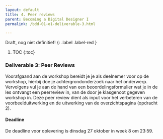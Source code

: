 ```yaml
---
layout: default
title: 4. Peer reviews
parent: Becoming a Digital Designer I
permalink: /bdd-01-o1-deliverable-3.html

---
```

Draft, nog niet definitief!
{: .label .label-red }


1. TOC
{:toc}

### Deliverable 3: Peer Reviews
Voorafgaand aan de workshop bereidt je je als deelnemer voor op de workshop, hierbij doe je achtergrondonderzoek naar het onderwerp. Vervolgens vul je aan de hand van een beoordelingsformulier wat je in de les ontvangt een peerreview in, van de door je klasgenoot gegeven workshop in. Deze peer review dient als input voor het verbeteren van de voorbeelduitwerking en de uitwerking van de overzichtspagina (opdracht 2).

#### Deadline
De deadline voor oplevering is dinsdag 27 oktober in week 8 om 23:59.